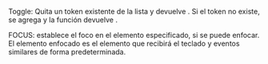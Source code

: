 Toggle: Quita un token existente de la lista y devuelve . Si el token no existe, se agrega y la función devuelve .

FOCUS: establece el foco en el elemento especificado, si se puede enfocar. El elemento enfocado es el elemento que recibirá el teclado y eventos similares de forma predeterminada. 